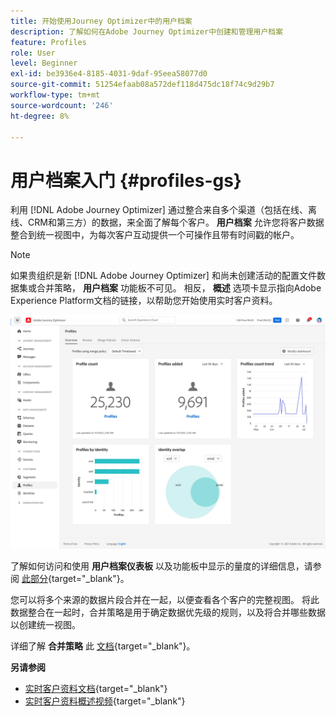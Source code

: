```yaml
---
title: 开始使用Journey Optimizer中的用户档案
description: 了解如何在Adobe Journey Optimizer中创建和管理用户档案
feature: Profiles
role: User
level: Beginner
exl-id: be3936e4-8185-4031-9daf-95eea58077d0
source-git-commit: 51254efaab08a572def118d475dc18f74c9d29b7
workflow-type: tm+mt
source-wordcount: '246'
ht-degree: 8%

---
```


# 用户档案入门 {#profiles-gs}

利用 [!DNL Adobe Journey Optimizer] 通过整合来自多个渠道（包括在线、离线、CRM和第三方）的数据，来全面了解每个客户。 **用户档案** 允许您将客户数据整合到统一视图中，为每次客户互动提供一个可操作且带有时间戳的帐户。

>[!NOTE]
>
>如果贵组织是新 [!DNL Adobe Journey Optimizer] 和尚未创建活动的配置文件数据集或合并策略， **用户档案** 功能板不可见。 相反， **概述** 选项卡显示指向Adobe Experience Platform文档的链接，以帮助您开始使用实时客户资料。

![](../assets/profiles-home.png)

了解如何访问和使用 **用户档案仪表板** 以及功能板中显示的量度的详细信息，请参阅 [此部分](https://experienceleague.adobe.com/docs/experience-platform/profile/ui/user-guide.html?lang=zh-Hans){target=&quot;_blank&quot;}。

您可以将多个来源的数据片段合并在一起，以便查看各个客户的完整视图。 将此数据整合在一起时，合并策略是用于确定数据优先级的规则，以及将合并哪些数据以创建统一视图。

详细了解 **合并策略** 此 [文档](https://experienceleague.adobe.com/docs/experience-platform/profile/merge-policies/ui-guide.html){target=&quot;_blank&quot;}。

**另请参阅**

* [实时客户资料文档](https://experienceleague.adobe.com/docs/experience-platform/query/home.html?lang=zh-Hans){target=&quot;_blank&quot;}
* [实时客户资料概述视频](https://experienceleague.adobe.com/docs/experience-platform/profile/home.html?lang=zh-Hans){target=&quot;_blank&quot;}
